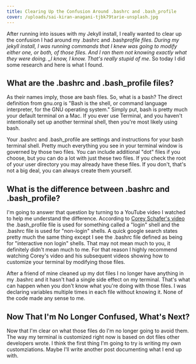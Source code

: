 ```yaml
---
title: Clearing Up the Confusion Around .bashrc and .bash_profile
cover: /uploads/sai-kiran-anagani-tjbk79tarie-unsplash.jpg
---
```


After running into issues with my Jekyll install, I really wanted to clear up the confusion I had around my .bashrc and .bash*profile files. During my jekyll install, I was running commands that I knew was going to modify either one, or both, of those files. And I ran them not knowing exactly what they were doing. \_I know, I know. That's really stupid of me*. So today I did some research and here is what I found.

## What are the .bashrc and .bash_profile files?

As their names imply, those are bash files. So, what is a bash? The direct definition from gnu.org is "Bash is the shell, or command language interpreter, for the GNU operating system." Simply put, bash is pretty much your default terminal on a Mac. If you ever use Terminal, and you haven't intentionally set up another terminal shell, then you're most likely using bash.

Your .bashrc and .bash_profile are settings and instructions for your bash terminal shell. Pretty much everything you see in your terminal window is governed by those two files. You can include additional "dot" files if you choose, but you can do a lot with just these two files. If you check the root of your user directory you may already have these files. If you don't, that's not a big deal, you can always create them yourself.

## What is the difference between .bashrc and .bash_profile?

I'm going to answer that question by turning to a YouTube video I watched to help me understand the difference. According to [Corey Schafer's video][corey shafer] the .bash_profile file is used for something called a "login" shell and the .bashrc file is used for "non-login" shells. A quick google search states pretty much the same thing except I see the .bashrc file defined as being for "interactive non login" shells. That may not mean much to you, it definitely didn't mean much to me. For that reason I highly recommend watching Corey's video and his subsequent videos showing how to customize your terminal by modifying those files.

After a friend of mine cleaned up my dot files I no longer have anything in my .bashrc and it hasn't had a single side effect on my terminal. That's what can happen when you don't know what you're doing with those files. I was declaring variables multiple times in each file without knowing it. None of the code made any sense to me.

## Now That I'm No Longer Confused, What's Next?

Now that I'm clear on what those files do I'm no longer going to avoid them. The way my terminal is customized right now is based on dot files other developers wrote. I think the first thing I'm going to try is writing my own customziations. Maybe I'll write another post documenting what I end up with.

[corey shafer]: https://www.youtube.com/watch?v=vDOVEDl2z84&list=PL-osiE80TeTvGhHkpvfmKWOiIPF8UVy6c&index=8
